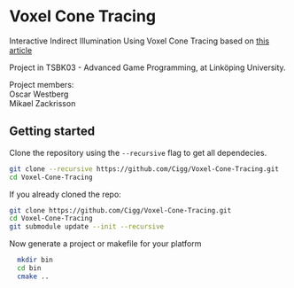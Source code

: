 # Voxel Cone Tracing
Interactive Indirect Illumination Using Voxel Cone Tracing based on [this article](https://research.nvidia.com/sites/default/files/publications/GIVoxels-pg2011-authors.pdf)

Project in TSBK03 - Advanced Game Programming, at Linköping University.

Project members:  
Oscar Westberg  
Mikael Zackrisson

## Getting started
Clone the repository using the `--recursive` flag to get all dependecies.

```bash
git clone --recursive https://github.com/Cigg/Voxel-Cone-Tracing.git
cd Voxel-Cone-Tracing
```
  
If you already cloned the repo:

```bash
git clone https://github.com/Cigg/Voxel-Cone-Tracing.git
cd Voxel-Cone-Tracing
git submodule update --init --recursive
```
  
Now generate a project or makefile for your platform

```bash
  mkdir bin
  cd bin
  cmake ..
```
  
